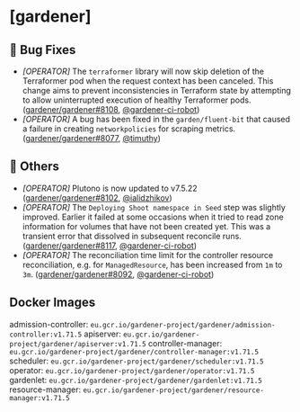 # [gardener]
## 🐛 Bug Fixes
* *[OPERATOR]* The `terraformer` library will now skip deletion of the Terraformer pod when the request context has been canceled. This change aims to prevent inconsistencies in Terraform state by attempting to allow uninterrupted execution of healthy Terraformer pods. ([gardener/gardener#8108](https://github.com/gardener/gardener/pull/8108), [@gardener-ci-robot](https://github.com/gardener-ci-robot))
* *[OPERATOR]* A bug has been fixed in the `garden/fluent-bit` that caused a failure in creating `networkpolicies` for scraping metrics. ([gardener/gardener#8077](https://github.com/gardener/gardener/pull/8077), [@timuthy](https://github.com/timuthy))
## 🏃 Others
* *[OPERATOR]* Plutono is now updated to v7.5.22 ([gardener/gardener#8102](https://github.com/gardener/gardener/pull/8102), [@ialidzhikov](https://github.com/ialidzhikov))
* *[OPERATOR]* The `Deploying Shoot namespace in Seed` step was slightly improved. Earlier it failed at some occasions when it tried to read zone information for volumes that have not been created yet. This was a transient error that dissolved in subsequent reconcile runs. ([gardener/gardener#8117](https://github.com/gardener/gardener/pull/8117), [@gardener-ci-robot](https://github.com/gardener-ci-robot))
* *[OPERATOR]* The reconciliation time limit for the controller resource reconciliation, e.g. for `ManagedResource`, has been increased from `1m` to `3m`. ([gardener/gardener#8092](https://github.com/gardener/gardener/pull/8092), [@gardener-ci-robot](https://github.com/gardener-ci-robot))
## Docker Images
admission-controller: `eu.gcr.io/gardener-project/gardener/admission-controller:v1.71.5`
apiserver: `eu.gcr.io/gardener-project/gardener/apiserver:v1.71.5`
controller-manager: `eu.gcr.io/gardener-project/gardener/controller-manager:v1.71.5`
scheduler: `eu.gcr.io/gardener-project/gardener/scheduler:v1.71.5`
operator: `eu.gcr.io/gardener-project/gardener/operator:v1.71.5`
gardenlet: `eu.gcr.io/gardener-project/gardener/gardenlet:v1.71.5`
resource-manager: `eu.gcr.io/gardener-project/gardener/resource-manager:v1.71.5`
